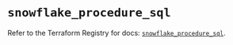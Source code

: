 # `snowflake_procedure_sql`

Refer to the Terraform Registry for docs: [`snowflake_procedure_sql`](https://registry.terraform.io/providers/snowflake-labs/snowflake/1.0.5/docs/resources/procedure_sql).

